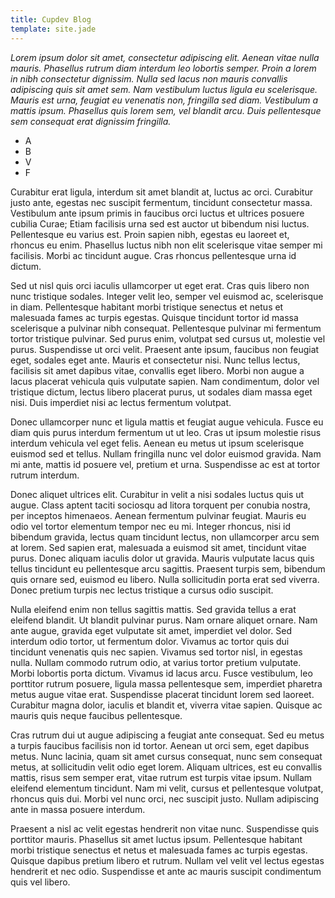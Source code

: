 ```yaml
---
title: Cupdev Blog
template: site.jade
---
```


*Lorem ipsum dolor sit amet, consectetur adipiscing elit. Aenean vitae nulla mauris. Phasellus rutrum diam interdum leo lobortis semper. Proin a lorem in nibh consectetur dignissim. Nulla sed lacus non mauris convallis adipiscing quis sit amet sem. Nam vestibulum luctus ligula eu scelerisque. Mauris est urna, feugiat eu venenatis non, fringilla sed diam. Vestibulum a mattis ipsum. Phasellus quis lorem sem, vel blandit arcu. Duis pellentesque sem consequat erat dignissim fringilla.*

* A
* B
* V
* F

Curabitur erat ligula, interdum sit amet blandit at, luctus ac orci. Curabitur justo ante, egestas nec suscipit fermentum, tincidunt consectetur massa. Vestibulum ante ipsum primis in faucibus orci luctus et ultrices posuere cubilia Curae; Etiam facilisis urna sed est auctor ut bibendum nisi luctus. Pellentesque eu varius est. Proin sapien nibh, egestas eu laoreet et, rhoncus eu enim. Phasellus luctus nibh non elit scelerisque vitae semper mi facilisis. Morbi ac tincidunt augue. Cras rhoncus pellentesque urna id dictum.

Sed ut nisl quis orci iaculis ullamcorper ut eget erat. Cras quis libero non nunc tristique sodales. Integer velit leo, semper vel euismod ac, scelerisque in diam. Pellentesque habitant morbi tristique senectus et netus et malesuada fames ac turpis egestas. Quisque tincidunt tortor id massa scelerisque a pulvinar nibh consequat. Pellentesque pulvinar mi fermentum tortor tristique pulvinar. Sed purus enim, volutpat sed cursus ut, molestie vel purus. Suspendisse ut orci velit. Praesent ante ipsum, faucibus non feugiat eget, sodales eget ante. Mauris et consectetur nisi. Nunc tellus lectus, facilisis sit amet dapibus vitae, convallis eget libero. Morbi non augue a lacus placerat vehicula quis vulputate sapien. Nam condimentum, dolor vel tristique dictum, lectus libero placerat purus, ut sodales diam massa eget nisi. Duis imperdiet nisi ac lectus fermentum volutpat.

Donec ullamcorper nunc et ligula mattis et feugiat augue vehicula. Fusce eu diam quis purus interdum fermentum ut ut leo. Cras ut ipsum molestie risus interdum vehicula vel eget felis. Aenean eu metus ut ipsum scelerisque euismod sed et tellus. Nullam fringilla nunc vel dolor euismod gravida. Nam mi ante, mattis id posuere vel, pretium et urna. Suspendisse ac est at tortor rutrum interdum.

Donec aliquet ultrices elit. Curabitur in velit a nisi sodales luctus quis ut augue. Class aptent taciti sociosqu ad litora torquent per conubia nostra, per inceptos himenaeos. Aenean fermentum pulvinar feugiat. Mauris eu odio vel tortor elementum tempor nec eu mi. Integer rhoncus, nisi id bibendum gravida, lectus quam tincidunt lectus, non ullamcorper arcu sem at lorem. Sed sapien erat, malesuada a euismod sit amet, tincidunt vitae purus. Donec aliquam iaculis dolor ut gravida. Mauris vulputate lacus quis tellus tincidunt eu pellentesque arcu sagittis. Praesent turpis sem, bibendum quis ornare sed, euismod eu libero. Nulla sollicitudin porta erat sed viverra. Donec pretium turpis nec lectus tristique a cursus odio suscipit.

Nulla eleifend enim non tellus sagittis mattis. Sed gravida tellus a erat eleifend blandit. Ut blandit pulvinar purus. Nam ornare aliquet ornare. Nam ante augue, gravida eget vulputate sit amet, imperdiet vel dolor. Sed interdum odio tortor, ut fermentum dolor. Vivamus ac tortor quis dui tincidunt venenatis quis nec sapien. Vivamus sed tortor nisl, in egestas nulla. Nullam commodo rutrum odio, at varius tortor pretium vulputate. Morbi lobortis porta dictum. Vivamus id lacus arcu. Fusce vestibulum, leo porttitor rutrum posuere, ligula massa pellentesque sem, imperdiet pharetra metus augue vitae erat. Suspendisse placerat tincidunt lorem sed laoreet. Curabitur magna dolor, iaculis et blandit et, viverra vitae sapien. Quisque ac mauris quis neque faucibus pellentesque.

Cras rutrum dui ut augue adipiscing a feugiat ante consequat. Sed eu metus a turpis faucibus facilisis non id tortor. Aenean ut orci sem, eget dapibus metus. Nunc lacinia, quam sit amet cursus consequat, nunc sem consequat metus, at sollicitudin velit odio eget lorem. Aliquam ultrices, est eu convallis mattis, risus sem semper erat, vitae rutrum est turpis vitae ipsum. Nullam eleifend elementum tincidunt. Nam mi velit, cursus et pellentesque volutpat, rhoncus quis dui. Morbi vel nunc orci, nec suscipit justo. Nullam adipiscing ante in massa posuere interdum.

Praesent a nisl ac velit egestas hendrerit non vitae nunc. Suspendisse quis porttitor mauris. Phasellus sit amet luctus ipsum. Pellentesque habitant morbi tristique senectus et netus et malesuada fames ac turpis egestas. Quisque dapibus pretium libero et rutrum. Nullam vel velit vel lectus egestas hendrerit et nec odio. Suspendisse et ante ac mauris suscipit condimentum quis vel libero.


